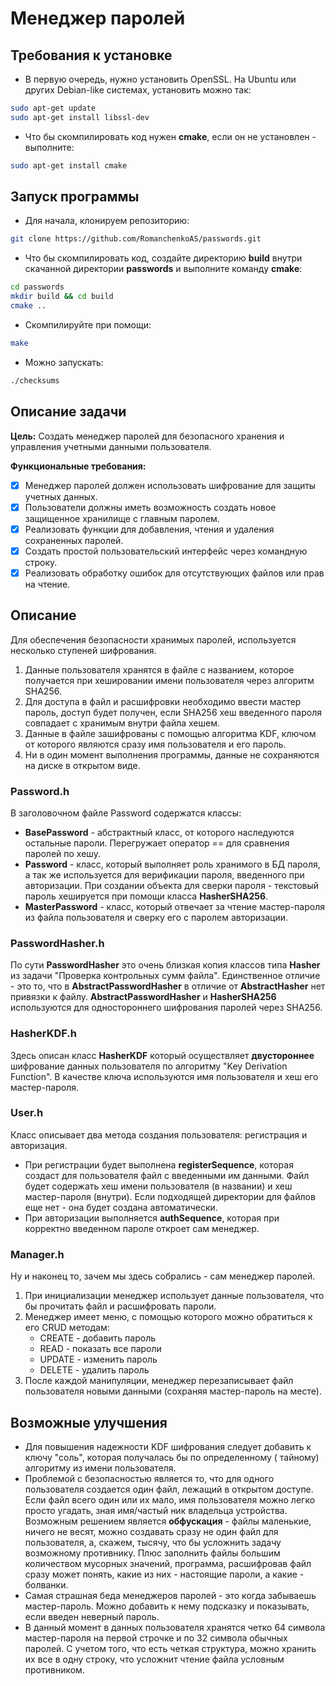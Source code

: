 # Менеджер паролей

## Требования к установке

- В первую очередь, нужно установить OpenSSL. На Ubuntu или других Debian-like системах, установить можно так:

```bash
sudo apt-get update
sudo apt-get install libssl-dev
```

- Что бы скомпилировать код нужен **cmake**, если он не установлен - выполните:

```bash
sudo apt-get install cmake
```

## Запуск программы

- Для начала, клонируем репозиторию:

```bash
git clone https://github.com/RomanchenkoAS/passwords.git 
```

- Что бы скомпилировать код, создайте директорию **build** внутри скачанной директории **passwords** и выполните команду
  **cmake**:

```bash
cd passwords
mkdir build && cd build
cmake ..
```

- Скомпилируйте при помощи:

```bash
make
```

- Можно запускать:

```bash
./checksums
```

## Описание задачи

**Цель:** Создать менеджер паролей для безопасного хранения и управления учетными данными пользователя.

**Функциональные требования:**

- [x] Менеджер паролей должен использовать шифрование для защиты учетных данных.
- [x] Пользователи должны иметь возможность создать новое защищенное хранилище с главным паролем.
- [x] Реализовать функции для добавления, чтения и удаления сохраненных паролей.
- [x] Создать простой пользовательский интерфейс через командную строку.
- [x] Реализовать обработку ошибок для отсутствующих файлов или прав на чтение.

## Описание

Для обеспечения безопасности хранимых паролей, используется несколько ступеней шифрования. <br>

1. Данные пользователя хранятся в файле с названием, которое получается при хешировании имени пользователя через
   алгоритм SHA256.
2. Для доступа в файл и расшифровки необходимо ввести мастер пароль, доступ будет получен, если SHA256 хеш введенного
   пароля совпадает с хранимым внутри файла хешем.
3. Данные в файле зашифрованы с помощью алгоритма KDF, ключом от которого являются сразу имя пользователя и его пароль.
4. Ни в один момент выполнения программы, данные не сохраняются на диске в открытом виде.

### Password.h

В заголовочном файле Password содержатся классы:

- **BasePassword** - абстрактный класс, от которого наследуются остальные пароли. Перегружает оператор == для сравнения
  паролей по хешу.
- **Password** - класс, который выполняет роль хранимого в БД пароля, а так же используется для верификации пароля,
  введенного при авторизации. При создании объекта для сверки пароля - текстовый пароль хешируется при помощи класса
  **HasherSHA256**.
- **MasterPassword** - класс, который отвечает за чтение мастер-пароля из файла пользователя и сверку его с паролем
  авторизации.

### PasswordHasher.h

По сути **PasswordHasher** это очень близкая копия классов типа **Hasher** из задачи "Проверка контрольных сумм файла".
Единственное отличие - это то, что в **AbstractPasswordHasher** в отличие от **AbstractHasher** нет привязки к файлу.
**AbstractPasswordHasher** и **HasherSHA256** используются для одностороннего шифрования паролей через SHA256.

### HasherKDF.h

Здесь описан класс **HasherKDF** который осуществляет **двустороннее** шифрование данных пользователя по алгоритму "Key
Derivation Function". В качестве ключа используются имя пользователя и хеш его мастер-пароля.

### User.h

Класс описывает два метода создания пользователя: регистрация и авторизация.

- При регистрации будет выполнена **registerSequence**, которая создаст для пользователя файл с введенными им данными.
  Файл будет содержать хеш имени пользователя (в названии) и хеш мастер-пароля (внутри). Если подходящей директории для
  файлов еще нет - она будет создана автоматически.
- При авторизации выполняется **authSequence**, которая при корректно введенном пароле откроет сам менеджер.

### Manager.h

Ну и наконец то, зачем мы здесь собрались - сам менеджер паролей.

1. При инициализации менеджер использует данные пользователя, что бы прочитать файл и расшифровать пароли.
2. Менеджер имеет меню, с помощью которого можно обратиться к его CRUD методам:
    - CREATE - добавить пароль
    - READ - показать все пароли
    - UPDATE - изменить пароль
    - DELETE - удалить пароль
3. После каждой манипуляции, менеджер перезаписывает файл пользователя новыми данными (сохраняя мастер-пароль на месте).

## Возможные улучшения

- Для повышения надежности KDF шифрования следует добавить к ключу "соль", которая получалась бы по определенному (
  тайному) алгоритму из имени пользователя.
- Проблемой с безопасностью является то, что для одного пользователя создается один файл, лежащий в открытом доступе.
  Если файл всего один или их мало, имя пользователя можно легко просто угадать, зная имя/частый ник владельца
  устройства. Возможным решением является **обфускация** - файлы маленькие, ничего не весят, можно
  создавать сразу не один файл для пользователя, а, скажем, тысячу, что бы усложнить задачу возможному противнику. Плюс
  заполнить файлы большим количеством мусорных значений, программа, расшифровав файл сразу может понять, какие из них -
  настоящие пароли, а какие - болванки.
- Самая страшная беда менеджеров паролей - это когда забываешь мастер-пароль. Можно добавить к нему подсказку и
  показывать, если введен неверный пароль.
- В данный момент в данных пользователя хранятся четко 64 символа мастер-пароля на первой строчке и по 32 символа
  обычных паролей. С учетом того, что есть четкая структура, можно хранить их все в одну строку, что усложнит чтение
  файла условным противником.
